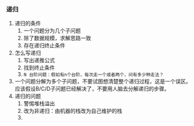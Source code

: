 ### 递归
1. 递归的条件
   1. 一个问题分为几个子问题
   2. 除了数据规模，求解思路一致
   3. 存在递归终止条件
2. 怎么写递归
   1. 写出递推公式
   2. 找到终止条件
   3. ```N 台阶问题：假如有n个台阶，每次走一个或者两个，问有多少种走法？```
3. 一个问题分解为多个子问题，不要试图想清楚整个递归过程，这是一个误区。应该假设B/C/D子问题已经解决了，不要用人脑去分解递归的步骤。
4. 递归的问题
   1. 警惕堆栈溢出
   2. 改为非递归：由机器的栈改为自己维护的栈
   3. 
